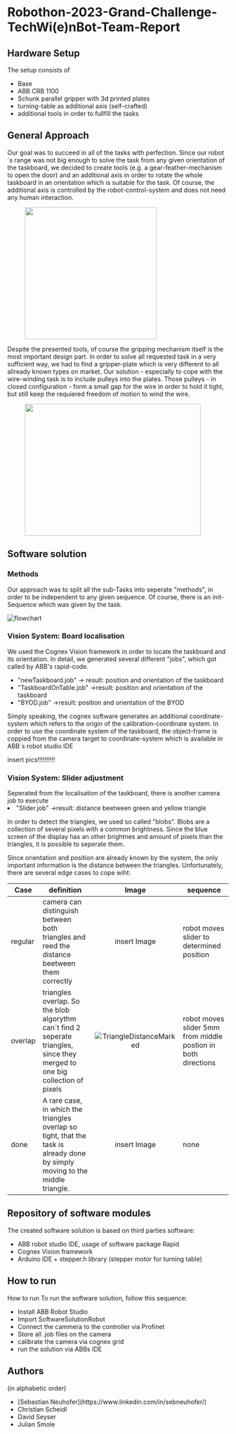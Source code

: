 # Robothon-2023-Grand-Challenge-TechWi(e)nBot-Team-Report

<h2>Hardware Setup</h2>

The setup consists of

<ul>
  <li>Base</li>
  <li>ABB CRB 1100 </li>
  <li>Schunk parallel gripper with 3d printed plates</li>
  <li>turning-table as additional axis (self-crafted)</li>
  <li>additional tools in order to fullfill the tasks</li>
</ul>

<h2>General Approach</h2>
Our goal was to succeed in all of the tasks with perfection. Since our robot´s range was not big enough to solve the task from any given orientation of the taskboard, we decided to create tools (e.g. a gear-feather-mechanism to open the door) and an additional axis in order to rotate the whole taskboard in an orientation which is suitable for the task. Of course, the additional axis is controlled by the robot-control-system and does not need any human interaction.

<figure>
  <img src="https://user-images.githubusercontent.com/131485125/234349474-f773ca18-ef78-40f8-976f-d72834209baf.JPG" width="300" height="300">
</figure>

Despite the presented tools, of course the gripping mechanism itself is the most important design part. In order to solve all requested task in a very sufficient way, we had to find a gripper-plate which is very different to all allready known types on market. Our solution - especially to cope with the wire-winding task is to include pulleys into the plates. Those pulleys - in closed configuration - form a small gap for the wire in order to hold it tight, but still keep the requiered freedom of motion to wind the wire.



<figure>
  <img src="https://user-images.githubusercontent.com/131485125/234351693-f515091a-93aa-4f87-b97f-a567f6041716.jpg" width="400" height="300")>
</figure>



<h2>Software solution</h2>


<h3>Methods</h3>

Our approach was to split all the sub-Tasks into seperate "methods", in order to be independent to any given sequence. Of course, there is an init-Sequence which was given by the task.

![flowchart](https://user-images.githubusercontent.com/131485125/234347707-d8d07b28-8fe2-4b5c-8b70-358c335a7c51.png)

<h3>Vision System: Board localisation</h3>
We used the Cognex Vision framework in order to locate the taskboard and its orientation. In detail, we generated several different "jobs", which got called by ABB's rapid-code.

<ul>
  <li>"newTaskboard.job" -> result: position and orientation of the taskboard</li>
  <li>"TaskboardOnTable.job" ->result: position and orientation of the taskboard </li> 
  <li>"BYOD.job" ->result: position and orientation of the BYOD</li>
</ul>

Simply speaking, the cognex software generates an additional coordinate-system which refers to the origin of the calibration-coordinate system. In order to use the coordinate system of the taskboard, the object-frame is coppied from the camera target to coordinate-system which is available in ABB´s robot studio IDE


insert pics!!!!!!!!!!

<h3>Vision System: Slider adjustment</h3>
Seperated from the localisation of the taskboard, there is another camera job to execute 
<li>"Slider.job" ->result: distance beetween green and yellow triangle</li>

In order to detect the triangles, we used so called "blobs". Blobs are a collection of several pixels with a common brightness. Since the blue screen of the display has an other brightnes and amount of pixels than the triangles, it is possible to seperate them.

Since orientation and position are already known by the system, the only important information is the distance between the triangles. Unfortunately, there are several edge cases to cope wiht:

| Case    | definition                                                                                                                   |     Image    | sequence                                                      |
|---------|------------------------------------------------------------------------------------------------------------------------------|:------------:|---------------------------------------------------------------|
| regular | camera can distinguish between both triangles and reed the distance beetween them correctly                                  | insert Image | robot moves slider to determined position                     |
| overlap | triangles overlap. So the blob algorythm can´t find 2 seperate triangles, since they merged to  one big collection of pixels | ![TriangleDistanceMarked](https://user-images.githubusercontent.com/131485125/234574520-8d1e028a-296e-49c9-9d5b-1acc3d5d9e94.png) | robot moves slider 5mm from middle postion in both directions |
| done    | A rare case, in which the triangles overlap so tight, that the task is already done by simply moving to the middle triangle. | insert Image | none                                                          |


<h2>Repository of software modules</h2>
The created software solution is based on third parties software:

<ul>
  <li>ABB robot studio IDE, usage of software package Rapid</li>
  <li>Cognex Vision framework </li> 
  <li>Arduino IDE + stepper.h library (stepper motor for turning table)</li>
</ul>

<h2>How to run</h2>How to run
To run the software solution, follow this sequence:
<ul>
  <li>Install ABB Robot Studio</li>
  <li>Import SoftwareSolutionRobot</li> 
  <li>Connect the cammera to the controller via Profinet</li>
  <li>Store all .job files on the camera</li>
  <li>calibrate the camera via cognex grid</li>
  <li>run the solution via ABBs IDE</li>
</ul>

<h2>Authors</h2>
(in alphabetic order)
<ul>
  <li>[Sebastian Neuhofer](https://www.linkedin.com/in/sebneuhofer/)</li>
  <li>Christian Scheidl</li> 
  <li>David Seyser</li>
  <li>Julian Smole</li>
</ul>


